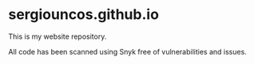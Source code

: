 # sergiouncos.github.io
This is my website repository.

All code has been scanned using Snyk free of vulnerabilities and issues.

